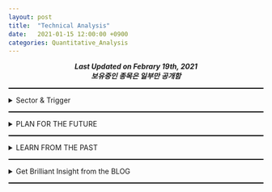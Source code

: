 ```yaml
---
layout: post
title:  "Technical Analysis"
date:   2021-01-15 12:00:00 +0900
categories: Quantitative_Analysis
---
```


<div style="text-align: center"><i><b>Last Updated on Febrary 19th, 2021</b></i></div>
<div style="text-align: center"><i><b>보유중인 종목은 일부만 공개함</b></i></div>
<hr style="height: 2px; border:none; padding: 0; background:black">
<details><summary>Sector & Trigger</summary>
    <ul>
        <li><details><summary>Sector</summary>
            <li>Feb. 2020 - U.S. HEALTHCARE SECTOR CALL</li>
            <li>Feb 12. 2020 - COUPANG IPO Registration to SEC - KOREA E-Commerce SECTOR CALL (COUPANG이 한국에 상장되어서 흡수해야할 E-Commerce Sector 자금이 다른 E-Commerce 기업으로 흘러들어간다 = 포장/E-Commerce companies(네이버, 이마트)/전자결제순으로 수급이 순환)</li> 
        </details></li>
    </ul>
</details>
<hr style="height: 2px; border:none; padding: 0; background:black">

<details><summary>PLAN FOR THE FUTURE</summary>
    <ul>
        <li><details><summary>Battery</summary>
            <ul>
                <li><details><summary>KOSDAQ 씨아이에스</summary>
                    <ul>
                        <li>2021/01/18
                            <br>생각보다 Fundamental이 저평가되어있고, FnGuide 2차전지와 전기&수소차에 각각 작년 6월 15일, 12월 16일에 편입되고 기관과 외국인의 수급이 엄청나다
                            <br>이렇게까지 오를 종목인가?라는 의문이 들지만, 평단 9층은 든든하다 ㅎ.ㅎ
                            <br>매도시기는, RSI Regular Pattern이 나타나고, 거래량이 2천을 넘었을 때 33~50% 매도
                            <br><br>비슷한 재료로 묶이는 한농화성은 시총이 작아서 수익률은 더 크겠지만, index 편입과 같은 근거가 부족해서 리스크도 크다고 생각한다
                            <br><br>2차전지에 대한 수급이 코스피 우량주(삼성 SDI, LG화학, SK이노베이션, 또는 LG에너지 솔루션 상장)로 돌아갔을 때, 주가가 급락할 가능성이 있다
                            <br><br>1월 6일 9829/180 매수
                            <br>1월 18일 17350/60 매도
                            <br><img src="/img/222080_20210117_Technical_Analysis.png">
                        </li><br>
                        <li>2021/02/04
                            <br>주식 등의 대량보유상황보고서 by 삼성자산운용: 기관 수급의 정체가 드러남 - 2,884,691주(5.02%) 장내매수
                            <br><br>2019년 6월부터 매집하다가 슈팅 크게 2번 받으면서 고점(20,000원)찍고 조정받고 있을 때, 5% 완성하면서 공시 발표
                            <br>고의성이 다분하고(의도적이라고 보면 될 듯), 일부러 포지션을 보여줬다
                            <br>2월 둘째 주 기관 포지션 관찰하면 삼각수렴 후에 어떤 추세가 나올지 예상할 수 있을 듯?
                            <br>2019년 6월 28일 (기관 63만주 순매수) ~ 2021년 2월 4일: 평균 매수단가 - 매도단가(외인/개인/금투/투신) - +6408-6522/+7689-7694/+9650-9385/+7549-7313
                        </li><br>
                        <li>2021/02/19
                            <br>미국 전고체배터리 가치주 <a href="https://finance.yahoo.com/quote/QS/">QuantumScape Corp. (NYSE: QS)</a>와 차트를 비교해보면 연관성이 있지 않을까? 하는 궁금증이 생겨서 바로 비교 ㄱㄱ.
                            <br><img src="/img/QS_20210219_Technical_Analysis.png">
                            <br>실질적 시세 및 수급 발생 시점은 02, Nov '20
                            <br>Begining of the BOOM!! 13, Nov '20
                            <br>Till 22 Dec '20 (Begining of the Correction!!, 갭상승 + 꽉찬 양봉 띄워서 매물 넘기고 폭락은 좀... 코스닥 세력도 저렇게는 안하겠다...)
                            <br>DEAD CAT BOUNCE!! 05, Jan '21
                            <br>Begining of the Retracement!! 01, Feb '21 - 스마트머니, 헤지펀드 매수구간
                            <br><br><img src="/img/222080_20210219_Technical_Analysis.png">
                            <br>QS와 주가가 반대로 가는 거 같은 느낌...?
                            <br><br>2월 4일 수급의 정체가 삼성자산운용으로 드러나고, 2월 9일 전환사채 발행가격과 주가간 차이가 발생함에 따라 파생금융상품 평가손실로 인식(90억 + 70억)함
                            <br>실적 모멘텀을 받아서 하락 추세 반등 및 돌파해야할 시점에, 실적이 숫자 상으로는 Earning Shock였기 때문에 저항선을 추세선으로 하여 하락함 (전환사채로 인한 Earning Shock라는 사실을 반영하여 크게 하락한 것은 아님, 오히려 이를 고려한 매출액 및 영업이익은 전년도에 비해 각각 약 17.4%, 93.89% (153.9억 &rarr; 298.4억)이라는 Super Earning Suprise)
                            <br><br>주가를 급하게 상승시키고, 전환사채 전환손실 및 평가손실을 반영하여, 실적을 Earning Shock처럼 보이게 만들어서 하락 추세를 만들어냈다. 하지만, 이것이 Earning Suprise에 의한 주가 상승을 막고, 물량 매집 및 더 큰 상승을 위한 설계라고 생각할 수 있을까...??
                            <br>그럴 가능성에 대해서 조금 더 생각해봐야겠다 ㅎ
                        </li>
                    </ul>
                </details></li>
                <li><details><summary>KOSPI SKC</summary>
                    <ul>
                        <li>2021/01/21
                            <br>SNUSMIC REPORT
                            <br>동박 및 반도체 소재(CMP 패드, 블랭크 마스크)
                            <br>배터리에서 동박이 차지하는 비율이 생각보다 높다. (전기차 1대당 60kg 가량의 동박이 사용)
                            <br>투자회사로 변화 중인 SK(주)에서 중국 동박 1위 기업 Waston 투자 및 재투자, 법적으로는 금지되어있겠지만 거래처, 기술력, 단가쪽으로 이익을 볼 수 있지 않을까라고 추측
                            <br>기관 매수세에도 장 중에 약간의 조정을 받는 모습을 보고, 지금 진입했을 때 기관이랑 단기적으로 평단 차이가 그렇게 크지 않다고 생각하여 진입
                            <br>@BUY(109000/7/20210121) @SELL(126000/7/20210128) +&#8361;119000(+5.59%)
                        </li><br>
                        <li>2021/02/08
                            <br><img src="/img/011790_20210208_Technical_Analysis.png">
                            <br>AB = 1 CD로 138000 ~ 140500을 고점으로 예상하고 도달 시기를 1월 29일쯤 윈도우 드레싱으로 달성할 것으로 예상했으나, 외인 및 기관이 월봉 차트 이쁘게 그릴 수 있게 단기적으로 조정을 준 다음에 월초 갭상승으로 상승하도록 함 (2월에 월봉상 신고가를 Beat할 거라는 약간의 확신이 생김)
                            <br>2월 2일 목표가 달성 후 조정에 들어감
                            <br>노란선 1차, 2차, 3차 지지 또는 반등 확인 필요
                            <br><del>2020년 Earning Surprise를 재료로 상승할 것으로 예측</del> - 2월 2일 목표가 달성 재료로 이미 쓰임
                            <br>한국과학기술기획평가원(KISTEP) 유튜브의 "KISTEP이 선정한 2021년 10대 미래유망기술은?" 이라는 영상을 보고 생분해성플라스틱에 대해서 검색함
                            <br>한국화학연구원으로부터 생분해성 바이오플라스틱 기술을 이전받고, 양산기술 개발 시작, <a href="https://biz.chosun.com/site/data/html_dir/2020/05/25/2020052502621.html">SKC, '친환경 생분해 신소재' 양산기술 개발 속도</a>, <a href="https://www.ebn.co.kr/news/view/1435194">SKC, 식물성 고강도 바이오플라스틱 기술 확보…"조기 상업화 추진"</a>
                        </li> 
                    </ul>
                </details></li>
            </ul>
        </details></li>
        <li><details><summary>Environments</summary>
            <ul>
            </ul>
        </details></li>
        <li><details><summary>Technologies</summary>
            <ul>
                <li><details><summary>KOSDAQ 케이아이엔엑스</summary>
                    <ul>
                        <li>2021/01/17
                            <br>Bullish Bat Pattern으로 매수할 수 있는 기회가 2번 있었는데, 그 때는 차트분석을 하지 않았어서 매수 기회를 놓쳤다 ㅠ.ㅠ
                            <br>FnGuide E커머스 지수에 편입되어있으며, Cloud 관련 정부 정책 및 NYSE:SNOW (SNOWFLAKE INC)과 연동되어 움직일 가능성이 있다
                            <br><img src="/img/093320_20210117_Technical_Analysis.png">
                        </li>
                    </ul>
                </details></li>
                <li><details><summary>KOSDAQ 하나머티리얼즈</summary>
                    <ul>
                        <li>2021/02/01
                            <br>이번 반도체 슈퍼 사이클에서는 데이터 센터의 DRAM 교체시기와 DDR5, NAND의 보급이 맞물리면서 메모리 반도체발 호황이 될 거라 생각
                            <br><br>삼성이 엑시노스 개발하면서 시스템 반도체쪽 꾸준히 해오다가 팹리스(애플, 퀄컴)한테는 밀리다보니까 파운드리로 변화를 꾀했는데, 하지만 실제로 양산되어 시장에 제품이 나오고 매출 및 영업이익에 찍힐 때까지 1~2년이라는 시간이 필요하다고 봄 (미국 Austin 공장 부지 관련해서 뉴스 나오는 거 보니까 그 쪽으로 공장 지을 듯, 공장 지어지는데 1~2년 소요)
                            <br><br>파운드리 관련 뉴스와 반도체 슈퍼 사이클이 온다라는 뉴스를 동시에 내보내면서 이번 반도체 슈퍼 사이클이 시스템 반도체와 크게 연관있는 듯한 뉘앙스의 뉴스를 내보내는 것을 봤을 때, 파운드리는 미끼가 아닐까 생각
                            <br>메모리 반도체쪽 기업은 반도체 슈퍼 사이클이라는 호재에 비해 상대적으로 관심을 적게 받는 중
                            <br><br>경쟁사라고 할 수 있는 티씨케이에 비해 주가 상승 수준이 너무 약함
                            <br>실적 컨센서스 +30% 가량
                            <br>Si, SiC 식각 필수 소모품 (레포트 by snusmic, SAMSUNG Securities Co., Ltd.)
                            <br>2월 2일 28000/50 매수
                            <br>2월 4일 29500/42 매수 (잠정실적(컨센서스 상회) 공시 후 단일가 마지막틱 진입)
                        </li><br>
                        <li>2021/02/19
                            <br>15%정도로 반등을 예상했는데 2월 18일, 19일 노무라증권의 장내매수로 인해서 (양일간 약 30만주 매수) 강한 슈팅을 받아서 예상보다 크게 상승했다
                            <br><img src="/img/166090_20210219_Technical_Analysis.png">
                            <br>저항선에서 횡보 또는 하락시 비중 줄이면서 이익실현하려고했으나, 예상했던 저항선 및 신고가 영역을 강한 거래량으로 돌파했다는 점에 착안하여 조금 더 보유를 할 예정이다. (주가 하락 시킬 생각이었으면, 갭상승으로 시작해서 신고가 돌파하는 모습 보여주다가 하락으로 시가깨고 전일종가깨는 모습을 보여줬을듯)
                            <br>그렸던 저항선이 이제 지지선 역할을 하는 지 잘 살펴봐야한다.
                            <br><br><a href="http://www.thelec.net/news/articleView.html?idxno=2364">Hana considered alternative to Silfex as Si ring supplier to Lam Research - 2021/02/16</a>
                            <br>Summary - 현재 Si, SiC RING은 TEL, Semes, and Applied Materials에 각각 80%, 9%, 8% 가량의 비중으로 부품을 공급하고 있으며, Lam Research로의 부품 공급을 고려 중
                            <br>고객사 다변화에 따른 매출액 및 기업가치 증대에 대한 기대감으로 강한 상승을 이끌어냄
                            <br><br>BUT, 경쟁사인 티씨케이의 주가 추이 뿐만 아니라 고객사인 <a href="https://www.google.com/finance/quote/8035:TYO">Tokyo Electron Ltd. (TYO: 8035)</a>, <a href="http://www.k-otc.or.kr/">Semes (K-OTC: 042380)</a>, <a href="https://finance.yahoo.com/quote/AMAT/">Applied Materials (NASDAQ: AMAT)</a>, <a href="https://finance.yahoo.com/quote/LRCX?p=LRCX&.tsrc=fin-srch">Lam Research (NASDAQ: LRCX)</a>의 주가 추이를 관찰해야한다.
                            <br>나아가 DRAM and NAND 최종 판매자인 <a href="https://finance.naver.com/item/main.nhn?code=005930">Samsung Electronics Co. Ltd. (KRX:005930)</a>, <a href="https://finance.naver.com/item/main.nhn?code=000660">SK Hynix Inc. (KRX:000660)</a>, <a href="https://finance.yahoo.com/quote/mu?ltr=1">Micron Technology, Inc. (NASDAQ: MU)</a>도 관심을 가져야한다. 
                        </li>
                    </ul>
                </details></li>
                <li><details><summary>NASDAQ Xilinx, Inc. (XLNX)</summary>
                    <ul>
                        <li>2021/02/05
                            <br><a href="https://thinkin9.github.io/quantitative_analysis/2021/01/31/Intergrated-Circuit.html">Intergrated Circuit - Xilinx</a>
                        </li>
                    </ul>
                </details></li>
            </ul>
        </details></li>
        <li><details><summary>Biotechnology</summary>
            <ul>
                <li><details><summary>KOSPI 셀트리온/KOSDAQ 셀트리온헬스케어</summary>
                    <ul>
                        <li>
                            2021/02/08
                            <br><img src="/img/091990_20210208_Technical_Analysis.png">
                            <br>BOX_1: 2020/09/09 JP Morgan 1차 Report(<a href="https://www.hankyung.com/finance/article/202009091684i">'주가 40% 떨어진다'…JP모간 보고서에 급락한 셀트리온</a>) - 의도적인 BAD OPINION
                            <br>BOX_2: 2020/10/23 한달 반 간의 매집을 끝냈다는 걸 알림과 동시에 주가를 상승시킬 수 있는 NEWS (<a href="https://www.econovill.com/news/articleView.html?idxno=501367">"셀트리온 sell" JP모건, 3일간 22만주 이상 샀다</a>), 실제로 이 정보는 한국거래소 회원사별 거래실적을 살펴보면 뉴스가 뜨기 전에 쉽게 알 수 있던 내용
                            <br>BOX_3: 2020/12/09 JP Morgan 2차 Report(<a href="https://www.donga.com/news/Economy/article/all/20201209/104355585/1">JP모건, 코스피 3200 간다…“셀트리온은 사지 마라”</a>) - 의도적인 BAD OPINION & 대차거래를 통한 SHORT
                            <br>2021/01 COVID-19 치료제 "렉키로나주" 식약처 삼고초려를 명분으로 횡보
                            <br>2021/02/01 <a href="http://www.biospectator.com/view/news_view.php?varAtcId=12425">피하주사 제형 자가면역질환 치료제 램시마SC 캐나다 임상 승인</a> & <a href="http://www.hani.co.kr/arti/economy/economy_general/981463.html">SHORT RESISTANCE를 명분으로 한 SHORT COVERING</a>
                            <br><br>셀트리온, 셀트리온헬스케어, 셀트리온 제약에 대해서 잘 정리한 블로그 - <a href="https://m.blog.naver.com/ooks12/222148684595">불여치 리서치</a>
                            <br>COVID-19이 처음 확산될 때 - 마스크, 알코올 테마
                            <br>COVID-19이 크게 창궐할 때 - 백신, 치료제, Untact 테마
                            <br>백신이 개발되었을 때 - Contact 테마
                            <br>위와 같이 테마 및 수급이 순환했다고 생각하며, 각 테마가 결정되는 명분 및 근거는 충분했다. (일반적인 사람이 수긍할 만한 재료를 가진 기업을 작전했으므로)
                            <br><br>현재의 백신이 도입되는 상황에서 테마 및 수급 순환이 어떻게 일어날 지 예상하고 매수 자리를 선점해야한다
                            <br>백신은 맞고 난 뒤 얼마나 효능이 있는지 확인하기 어렵다 (백신을 맞은 사람이 COVID-19 확진자와 접촉했고 Virus가 침투해야 그 효능을 확인할 수 있으니까, 임상 시 플라시보 약을 사용하는 이유)
                            <br>하지만 그에 반해 치료제는 효능을 확인하기 쉽다(확진자에게 투여하면 되니까)
                            <br>대중의 정서상, 긍정적인 뉴스(예방 혹은 완치)보다는 부정적인 뉴스(부작용)이 대중에게 더욱 많이 주목받는다
                            <br><br>P, M, A 백신과 C 치료제가 있다고 했을 때
                            <br>1: P, M, A 백신을 맞은 사람이 COVID-19 확진 or 부작용 (A 백신의 고령자에 대한 임상 데이터 부족, 실제 효능에 대한 의문 등의 비판이 있는 상황에서의 확진 or 부작용)
                            <br>2: 고령자에 대한 효능이 일부 검증된 C 치료제의 반사이익
                            <br>와 같은 뉴스로 수급 및 테마가 집중될 수 있고
                            <br>3: C 치료제로 인한 부작용 
                            <br>와 같은 뉴스로 심한 조정을 받을 수 있다
                            <br><br>장기적인 합병 ISSUE를 생각해봤을 때, 1번 뉴스(단기적), 3번 뉴스(장기적)로 인해 매수하기 좋은 자리가 생길 수도 있다고 생각 (합병에 관한 내용은 위 블로그에 잘 정리되어있다)
                        </li>
                    </ul>
                </details></li>
                <li><details><summary>KOSPI SK바이오팜</summary>
                    <ul>
                        <li>
                            2021/01/16
                            <br>3개월 연속으로 15일 ~ 말일에 외인의 수급이 관찰되나, MSCI 편입에 의한 Passive 자금의 유입으로 예상된다. (기관의 수익률이 400% 가량되는 가운데 보호예수가 끝나면 매도할 것이 당연시 되는 상황에서 약 3500억원 가량 매수했기때문)
                            <br>6개월 보호예수 물량(490만 주) 중 일부인 200만주 가량이 1월 4일 장 초에 시장가로 매도되었으며, 개인이 받아내며 지지했다
                            <br>FnGuide K-뉴딜 디지털 플러스 지수 및 FnGuide 코리아 뉴딜 BBIG 지수에 각각 작년 10월 12일, 12월 14일자로 편입되었으며, 올해 1월 14일 대통령이 뉴딜 펀드에 투자한다는 사실이 공개적으로 알려지면서 해당 지수를 추종하는 펀드에 의해 기관 자금이 유입될 가능성이 있다
                            <br>하지만 과도한 폭락(보호예수 해제)이 일어났고 그 물량을 개인이 받아냈기때문에 당분간은 하락 또는 횡보가 지속될 것으로 생각한다
                            <br><img src="/img/326030_20210116_Technical_Analysis.png">
                        </li>
                    </ul>
                </details></li>
            </ul>
        </details></li>
        <li><details><summary>Miscellaneous</summary>
            <ul>
                <li><details><summary>KOSDAQ DSC인베스트먼트</summary>
                    <ul>
                        <li>
                            2021/01/17
                            <br>Bear Robotics PR @KAIST를 HeXA의 어느 한 선배의 도움으로 Zoom을 통해 참석하여 알게되었고, 해당 기업에 투자한 Venture Capital(VC)를 찾다가 알게됨
                            <br>작년 11월 중 D(AD) 0.382 @4210에서 2번의 지지를 받고 약 100% 상승 (지놈앤컴퍼니(Seed, Series A, Series B 투자), 프리시젼바이오(Series B, Pre-IPO 투자)가 12월 중순 경 코스닥 상장 예정 기대감에 의한 상승)
                            <br>대량보유상황 보고서를 공시로 찾아본 결과 지분 보유 현황은 아래와 같다
                            <br>지놈앤컴퍼니 - 70,000 * 1,553,800 @2020/08/10
                            <br>에쓰씨엠생명과학 - 40,000 * 579,356
                            <br>에이비엘바이오 - 30,000 * 1,803,352 (3,682,250 -> 1,803,352) @2020/08/05
                            <br>캐리소프트(유아용 애니메이션) - 5,000 * 868,892 @2019/11/04
                            <br>플루토(번역) - 12,000 * 174,236 (343,971 -> 174,236) @2019/08/19
                            <br>네오펙트(의료기기) - 3,000 * 582,795 (705,045 -> 582,795) @2019/07/04
                            <br>미확인 - 엔젠바이오, 무신사, 마켓컬리
                            <br>펀드 - 포인트모바일(60,000 * (36,842 + 9,378)),  프리시젼바이오(30,000 * (0 + 128,205)), 지놈앤컴퍼니(70,000 * (0 + 66,777 * 3))
                            <br>VC의 Fundamental과 Insight는 훌륭하며 저평가 되어있지만, Series A 같은 초기 단계에 투자하는 회사 특성 상 다음 반등은 Earning Suprise/ 투자회사 IPO (무신사, 마켓컬리)에 일어날 듯하며 그 때까지는 횡보와 하락을 반복할 것으로 보임
                            <br><img src="/img/241520_20210117_Technical_Analysis.png">
                        </li>
                        <li>
                            2021/01/20
                            <br>JP Morgan은 지속적으로 매집 중, CS는 12월 16일까지 880,000 보유 중에 매집하면서 5.5%까지 지분을 확대했으나(2020/12/21 공시), 12월 20일 전후로 LOSS CUT하여 기존 보유 수량과 비슷한 수준(2020/12/24 공시) 
                            <br>외인 비율이 2020년 10월 초 1%를 기점으로, 11월 말 4.96%, 12월 말 10.32%
                            <br>기관 수급은 전무하고, 외인은 매집하며, 세력은 주가를 누른다 &rarr; 재미있는 상황
                            <br>2020/10/15 - 20.6M, 2020/10/26 - 16.8M, 2020/10/29 - 5.8M, 2020/10/30 - 18.7M, 2020/11/24 - 14.4M, 2020/11/25 - 5.6M, 2020/11/27 - 5.5M, 2020/12/03 - 8.3M, 2020/12/04 - 8.5M, 2020/12/09 - 10.5M, 2020/12/10 - 8.4M 총 123.1M만큼 거래량이 터졌는데, 2020/12/15~2021/01/19 단 10.3M만큼의 거래량으로 35%가 빠지는 동안 Exit 움직임(거래량 실린 장대음봉)이 아예없다
                            <br><img src="/img/241520_20210120_Technical_Analysis.png">
                        </li>
                    </ul>
                </details></li>
                <li><details><summary>Penny Stock</summary>
                    <ul>
                        <li>
                            2021/02/13
                            <br>한 번의 하락으로 시장에서 퇴출될 수 있기때문에 신중하게, 원칙을 지키면서 매매<
                            <br>상승의 눌림목을 공략하되, DIRECT OFFERING 및 SHORT FLOAT을 생각할 것
                            <br><br>VISLINK TECHNOLOGIES, INC. (XNAS:VISL) - 위성통신/실시간 방송
                            <br>@BUY(2.32/8/20210201 + 2.70/62/20210202) @SELL(2.78/70/20210203) +$8.07(+4.34%)
                            <br><br>INSPIREMD, INC. (XNYS:NSPR) - Vascular and coronary disease Diagnosis
                            <br>@BUY(0.75/261/20210204) @SELL(1.15/261/20210209) +$102.94(+52.36%)
                            <br><br>REWALK ROBOTICS LTD (XNAS:RWLK) - Medical exoskeleton device maker, Rumor with Hyundai Motor Group
                            <br>@BUY(3.86/125/20210209) @SELL(3.79/125/20210210) -$9.11(-1.89%)
                            <!--
                            <li>@BUY(3.82/124/20210211)</li>
                            -->
                        </li>
                    </ul>
                </details></li>
            </ul>
        </details></li>
    </ul>
</details>
<hr style="height: 2px; border:none; padding: 0; background:black">

<details><summary>LEARN FROM THE PAST</summary>
    <ul>
        <li><details><summary>Technology</summary>
            <ul>
                <li><details><summary>KOSDAQ 하나머티리얼즈</summary>
                    <ul>
                        <li>2021/02/09
                            <br><img src="/img/166090_20210209_Technical_Analysis.png">
                        </li>
                    </ul>
                </details></li>
            </ul>
        </details></li>
        <li><details><summary>Biotechnology</summary>
            <ul>
                <li><details><summary>KOSPI 삼성바이오로직스</summary>
                    <ul>
                        <li>2021/01/16  
                            <br>201703~201903 분석</li>
                            <br>RSI Hidden Divergence & Bullish AB = CD에도 추세가 유지되는 이유는 아직 이해 X
                            <br><img src="/img/207940_20210116_Technical_Analysis.png">
                        </li>
                    </ul>
                </details></li>
            </ul>
        </details></li>
        <li><details><summary>Environments</summary>
            <ul>
                <li><details><summary>KOSDAQ 한솔홈데코</summary>
                    <ul>
                        <li>2021/01/15
                            <br>20210120 Biden 취임식 및 정책 발표 기대감에 따른 상승 예측
                            <br>@BUY(2345/410/20210115)
                            <br><img src="/img/025750_20210115_Technical_Analysis.png">
                            <br>@SELL(2300/410/20210116) -&#8361;18450(-1.92%)
                            <br>실적이 뒷받침되지 않는 테마주 & 너무 높은 신용잔고 & 타점이 너무 높았다
                        </li>
                    </ul>
                </details></li>
            </ul>
        </details></li>
    </ul>
</details>
<hr style="height: 2px; border:none; padding: 0; background:black">
<details><summary>Get Brilliant Insight from the BLOG</summary>
    <ul>
        <li><details><summary>Trading Strategies</summary>
            <ul>
                <li><a href="https://stock79.tistory.com/">systrader79의 왕초보를 위한 주식투자</a> - 투자 전략</li>
            </ul>
        </details></li>
        <li><details><summary>Market Strategies</summary>
            <ul>
                <li><a href="https://ha2mandx.tistory.com/">MARKETS NOW</a> - 시황</li>
            </ul>
        </details></li>
        <li><details><summary>Reports</summary>
            <ul>
                <li><a href="http://snusmic.com/research/">SMIC</a> - 서울대학교 경영대학 소속 학술동아리의 배포용 리포트(발간하는 시기와 배포하는 시기가 약 2달정도 차이나고, 다른 증권사들의 Report 정보를 재가공한 형태의 Report도 보임)</li>
                <li><a href="https://www.samsungpop.com/">삼성증권</a> - 계좌기반의 로그인 필요</li>
                <li>흥국증권 Research <a href="http://www.heungkuksec.co.kr/research/industry/list.do">투자전략</a>, <a href="http://www.heungkuksec.co.kr/research/company/list.do">산업/기업분석</a>(퀄리티 낮아서 잘 안봄)</li>
            </ul>
        </details></li>
    </ul>
</details>
<hr style="height: 2px; border:none; padding: 0; background:black">
    